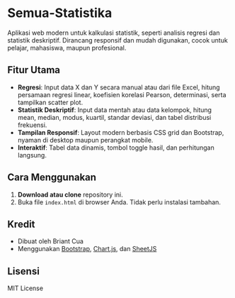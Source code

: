 ﻿# Semua-Statistika

Aplikasi web modern untuk kalkulasi statistik, seperti analisis regresi dan statistik deskriptif. Dirancang responsif dan mudah digunakan, cocok untuk pelajar, mahasiswa, maupun profesional.

## Fitur Utama

- **Regresi**: Input data X dan Y secara manual atau dari file Excel, hitung persamaan regresi linear, koefisien korelasi Pearson, determinasi, serta tampilkan scatter plot.
- **Statistik Deskriptif**: Input data mentah atau data kelompok, hitung mean, median, modus, kuartil, standar deviasi, dan tabel distribusi frekuensi.
- **Tampilan Responsif**: Layout modern berbasis CSS grid dan Bootstrap, nyaman di desktop maupun perangkat mobile.
- **Interaktif**: Tabel data dinamis, tombol toggle hasil, dan perhitungan langsung.

## Cara Menggunakan

1. **Download atau clone** repository ini.
2. Buka file `index.html` di browser Anda. Tidak perlu instalasi tambahan.

## Kredit

- Dibuat oleh Briant Cua
- Menggunakan [Bootstrap](https://getbootstrap.com/), [Chart.js](https://www.chartjs.org/), dan [SheetJS](https://sheetjs.com/)

## Lisensi

MIT License
